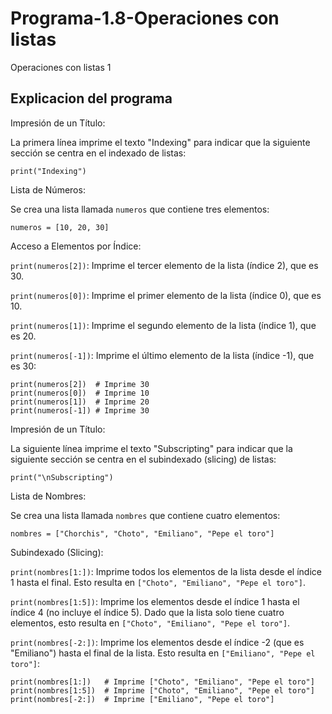 # Programa-1.8-Operaciones con listas
Operaciones con listas 1
## Explicacion del programa 
Impresión de un Título:

La primera línea imprime el texto "Indexing" para indicar que la siguiente sección se centra en el indexado de listas:
```
print("Indexing")
```
Lista de Números:

Se crea una lista llamada ```numeros``` que contiene tres elementos:
```
numeros = [10, 20, 30]
```
Acceso a Elementos por Índice:

```print(numeros[2])```: Imprime el tercer elemento de la lista (índice 2), que es 30.

```print(numeros[0])```: Imprime el primer elemento de la lista (índice 0), que es 10.

```print(numeros[1])```: Imprime el segundo elemento de la lista (índice 1), que es 20.

```print(numeros[-1])```: Imprime el último elemento de la lista (índice -1), que es 30:
```
print(numeros[2])  # Imprime 30
print(numeros[0])  # Imprime 10
print(numeros[1])  # Imprime 20
print(numeros[-1]) # Imprime 30
```
Impresión de un Título:

La siguiente línea imprime el texto "Subscripting" para indicar que la siguiente sección se centra en el subindexado (slicing) de listas:
```
print("\nSubscripting")
```
Lista de Nombres:

Se crea una lista llamada ```nombres``` que contiene cuatro elementos:
```
nombres = ["Chorchis", "Choto", "Emiliano", "Pepe el toro"]
```
Subindexado (Slicing):

```print(nombres[1:])```: Imprime todos los elementos de la lista desde el índice 1 hasta el final. Esto resulta en ```["Choto", "Emiliano", "Pepe el toro"]```.

```print(nombres[1:5])```: Imprime los elementos desde el índice 1 hasta el índice 4 (no incluye el índice 5). Dado que la lista solo tiene cuatro elementos, esto resulta en ```["Choto", "Emiliano", "Pepe el toro"]```.

```print(nombres[-2:])```: Imprime los elementos desde el índice -2 (que es "Emiliano") hasta el final de la lista. Esto resulta en ```["Emiliano", "Pepe el toro"]```:
```
print(nombres[1:])   # Imprime ["Choto", "Emiliano", "Pepe el toro"]
print(nombres[1:5])  # Imprime ["Choto", "Emiliano", "Pepe el toro"]
print(nombres[-2:])  # Imprime ["Emiliano", "Pepe el toro"]
```
